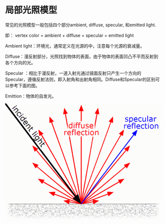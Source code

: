 # 局部光照模型
常见的光照模型一般包括四个部分ambient, diffuse, specular, 和emitted light.

即：
vertex color = ambient + diffuse + specular + emitted light

Ambient light：环境光，通常定义在光源的中，注意每个光源的衰减量。

Diffuse：漫反射部分，光照找到物体的表面，由于物体的表面凹凸不平而反射到各个方向的光。

Specular ：相比于漫反射，一道入射光通过镜面反射只产生一个方向的Specular，遵循反射法则，即入射角和出射角相同。Diffuse和Specular的区别可以参考下面的图。

Emittion：物体的自发光。

![image](/images/ref.gif)
